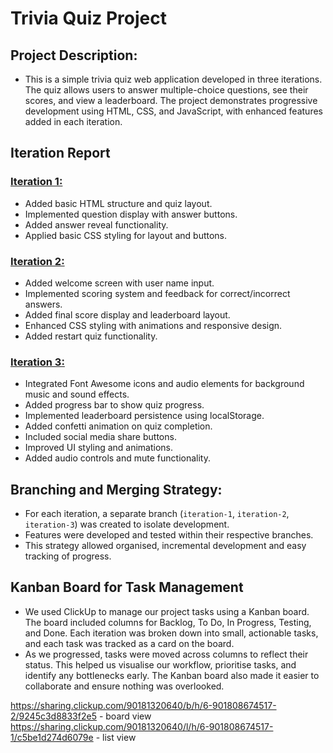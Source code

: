 # Trivia Quiz Project

## Project Description:
- This is a simple trivia quiz web application developed in three iterations. The quiz allows users to answer multiple-choice questions, see their scores, and view a leaderboard. The project demonstrates progressive development using HTML, CSS, and JavaScript, with enhanced features added in each iteration.

## Iteration Report

### <ins>Iteration 1:<ins/>
- Added basic HTML structure and quiz layout.
- Implemented question display with answer buttons.
- Added answer reveal functionality.
- Applied basic CSS styling for layout and buttons.

### <ins>Iteration 2:<ins/>
- Added welcome screen with user name input.
- Implemented scoring system and feedback for correct/incorrect answers.
- Added final score display and leaderboard layout.
- Enhanced CSS styling with animations and responsive design.
- Added restart quiz functionality.

### <ins>Iteration 3:<ins/>
- Integrated Font Awesome icons and audio elements for background music and sound effects.
- Added progress bar to show quiz progress.
- Implemented leaderboard persistence using localStorage.
- Added confetti animation on quiz completion.
- Included social media share buttons.
- Improved UI styling and animations.
- Added audio controls and mute functionality.

## Branching and Merging Strategy:
- For each iteration, a separate branch (`iteration-1`, `iteration-2`, `iteration-3`) was created to isolate development.
- Features were developed and tested within their respective branches.
- This strategy allowed organised, incremental development and easy tracking of progress.

## Kanban Board for Task Management
- We used ClickUp to manage our project tasks using a Kanban board. The board included columns for Backlog, To Do, In Progress, Testing, and Done. Each iteration was broken down into small, actionable tasks, and each task was tracked as a card on the board.
- As we progressed, tasks were moved across columns to reflect their status. This helped us visualise our workflow, prioritise tasks, and identify any bottlenecks early. The Kanban board also made it easier to collaborate and ensure nothing was overlooked.

https://sharing.clickup.com/90181320640/b/h/6-901808674517-2/9245c3d8833f2e5 - board view
https://sharing.clickup.com/90181320640/l/h/6-901808674517-1/c5be1d274d6079e - list view

